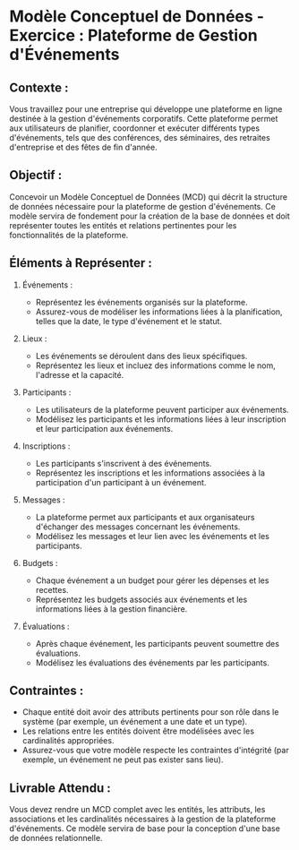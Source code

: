 # Modèle Conceptuel de Données - Exercice : Plateforme de Gestion d'Événements

## Contexte :

Vous travaillez pour une entreprise qui développe une plateforme en ligne destinée à la gestion d'événements
corporatifs. Cette plateforme permet aux utilisateurs de planifier, coordonner et exécuter différents types
d'événements, tels que des conférences, des séminaires, des retraites d'entreprise et des fêtes de fin d'année.

## Objectif :

Concevoir un Modèle Conceptuel de Données (MCD) qui décrit la structure de données nécessaire pour la plateforme de
gestion d'événements. Ce modèle servira de fondement pour la création de la base de données et doit représenter toutes
les entités et relations pertinentes pour les fonctionnalités de la plateforme.

## Éléments à Représenter :

1. Événements :

    - Représentez les événements organisés sur la plateforme.
    - Assurez-vous de modéliser les informations liées à la planification, telles que la date, le type d'événement et le
      statut.

2. Lieux :

    - Les événements se déroulent dans des lieux spécifiques.
    - Représentez les lieux et incluez des informations comme le nom, l'adresse et la capacité.

3. Participants :

    - Les utilisateurs de la plateforme peuvent participer aux événements.
    - Modélisez les participants et les informations liées à leur inscription et leur participation aux événements.

4. Inscriptions :

    - Les participants s'inscrivent à des événements.
    - Représentez les inscriptions et les informations associées à la participation d'un participant à un événement.

5. Messages :

    - La plateforme permet aux participants et aux organisateurs d'échanger des messages concernant les événements.
    - Modélisez les messages et leur lien avec les événements et les participants.

6. Budgets :

    - Chaque événement a un budget pour gérer les dépenses et les recettes.
    - Représentez les budgets associés aux événements et les informations liées à la gestion financière.

7. Évaluations :

    - Après chaque événement, les participants peuvent soumettre des évaluations.
    - Modélisez les évaluations des événements par les participants.

## Contraintes :

- Chaque entité doit avoir des attributs pertinents pour son rôle dans le système (par exemple, un événement a une date
  et un type).
- Les relations entre les entités doivent être modélisées avec les cardinalités appropriées.
- Assurez-vous que votre modèle respecte les contraintes d'intégrité (par exemple, un événement ne peut pas exister sans
  lieu).

## Livrable Attendu :

Vous devez rendre un MCD complet avec les entités, les attributs, les associations et les cardinalités nécessaires à la
gestion de la plateforme d'événements. Ce modèle servira de base pour la conception d'une base de données relationnelle.
